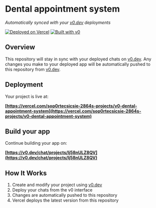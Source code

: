 # Dental appointment system

*Automatically synced with your [v0.dev](https://v0.dev) deployments*

[![Deployed on Vercel](https://img.shields.io/badge/Deployed%20on-Vercel-black?style=for-the-badge&logo=vercel)](https://vercel.com/sop0rtecsicsie-2864s-projects/v0-dental-appointment-system)
[![Built with v0](https://img.shields.io/badge/Built%20with-v0.dev-black?style=for-the-badge)](https://v0.dev/chat/projects/lj58nULZ8QV)

## Overview

This repository will stay in sync with your deployed chats on [v0.dev](https://v0.dev).
Any changes you make to your deployed app will be automatically pushed to this repository from [v0.dev](https://v0.dev).

## Deployment

Your project is live at:

**[https://vercel.com/sop0rtecsicsie-2864s-projects/v0-dental-appointment-system](https://vercel.com/sop0rtecsicsie-2864s-projects/v0-dental-appointment-system)**

## Build your app

Continue building your app on:

**[https://v0.dev/chat/projects/lj58nULZ8QV](https://v0.dev/chat/projects/lj58nULZ8QV)**

## How It Works

1. Create and modify your project using [v0.dev](https://v0.dev)
2. Deploy your chats from the v0 interface
3. Changes are automatically pushed to this repository
4. Vercel deploys the latest version from this repository